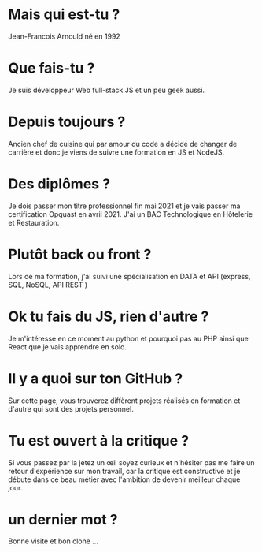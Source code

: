 # Mais qui est-tu ?

Jean-Francois Arnould
né en 1992

# Que fais-tu ?

Je suis développeur Web full-stack JS et un peu geek aussi.

# Depuis toujours ?

Ancien chef de cuisine qui par amour du code a décidé de changer de carrière et donc je viens de suivre une formation en JS et NodeJS.

# Des diplômes ?

Je dois passer mon titre professionnel fin mai 2021 et je vais passer ma certification Opquast en avril 2021.
J'ai un BAC Technologique en Hôtelerie et Restauration.

# Plutôt back ou front ?

Lors de ma formation, j'ai suivi une spécialisation en DATA et API (express,  SQL, NoSQL, API REST )

# Ok tu fais du JS, rien d'autre ?

Je m'intéresse en ce moment au python et pourquoi pas au PHP ainsi que React que je vais apprendre en solo.

# Il y a quoi sur ton GitHub ?

Sur cette page, vous trouverez diffèrent projets réalisés en formation et d'autre qui sont des projets personnel.

# Tu est ouvert à la critique ?

Si vous passez par la jetez un œil soyez curieux et n'hésiter pas me faire un retour d'expérience sur mon travail, car la critique est constructive et je débute dans ce beau métier avec l'ambition de devenir meilleur chaque jour. 

# un dernier mot ?

Bonne visite et bon clone ...
